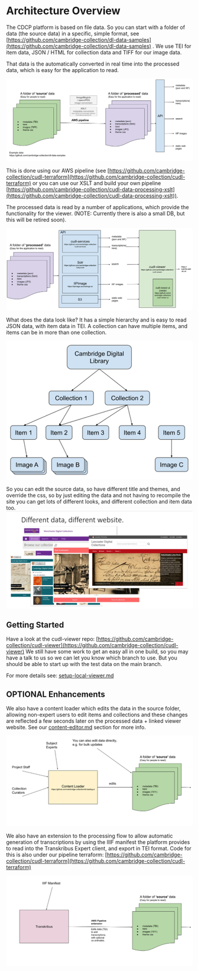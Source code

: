 # Architecture Overview

The CDCP platform is based on file data.  So you can start with a folder of data (the source data) 
in a specific, simple format, see [https://github.com/cambridge-collection/dl-data-samples](https://github.com/cambridge-collection/dl-data-samples) . We use TEI for item data, 
JSON / HTML for collection data and TIFF for our image data.

That data is the automatically converted in real time into the processed data, which is easy for the 
application to read.

![CDCP Intro data.svg](images%2FCDCP%20Intro%20data.svg)

This is done using our AWS pipeline (see [https://github.com/cambridge-collection/cudl-terraform](https://github.com/cambridge-collection/cudl-terraform)
or you can use our XSLT and build your own pipeline [https://github.com/cambridge-collection/cudl-data-processing-xslt](https://github.com/cambridge-collection/cudl-data-processing-xslt)).

The processed data is read by a number of applications, which provide the functionality 
for the viewer. (NOTE: Currently there is also a small DB, but this will be retired soon).

![CDCP Intro applications (1).svg](images%2FCDCP%20Intro%20applications%20%281%29.svg)

What does the data look like?  It has a simple hierarchy and is easy to read JSON data, with 
item data in TEI. A collection can have multiple items, and items can be in more than one collection.

![Simple CUDL Dependency Graph Example.svg](images%2FSimple%20CUDL%20Dependency%20Graph%20Example.svg)

So you can edit the source data, so have different title and themes, and override the css, 
so by just editing the data and not having to recompile the site you can get lots of different looks,
and different collection and item data too.
![differentdata.png](images%2Fdifferentdata.png)
## Getting Started

Have a look at the cudl-viewer repo: [https://github.com/cambridge-collection/cudl-viewer](https://github.com/cambridge-collection/cudl-viewer)
We still have some work to get an easy all in one build, so you may have a talk to us so we can let you know which branch to use. 
But you should be able to start up with the test data on the main branch.

For more details see: [setup-local-viewer.md](setup-local-viewer.md)

## OPTIONAL Enhancements

We also have a content loader which edits the data in the source folder, allowing non-expert users 
to edit items and collections and these changes are reflected a few seconds later on the processed data + 
linked viewer website. See our [content-editor.md](content-editor.md) section for more info.

![CDCP Intro - Content loader (1).svg](images%2FCDCP%20Intro%20-%20Content%20loader%20%281%29.svg)

We also have an extension to the processing flow to allow automatic generation of transcriptions by using the 
IIIF manifest the platform provides to read into the Transkribus Expert client, and export in TEI 
format.  Code for this is also under our pipeline terraform: [https://github.com/cambridge-collection/cudl-terraform](https://github.com/cambridge-collection/cudl-terraform)

![CDCP Intro - Transkribus.svg](images%2FCDCP%20Intro%20-%20Transkribus.svg)

